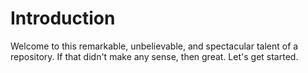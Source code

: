 # Introduction

Welcome to this remarkable, unbelievable, and spectacular talent of a repository. If that didn't make any sense, then great. Let's get started.
